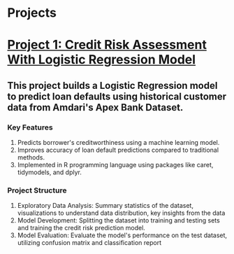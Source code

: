 
# Projects

# [Project 1: Credit Risk Assessment With Logistic Regression Model](https://github.com/DeborahAywa/Credit-Risk-Assessment/blob/main/Credit_Risk_Assessment_Using_Logistic_Regression_.ipynb)
## This project builds a Logistic Regression model to predict loan defaults using historical customer data from Amdari's Apex Bank Dataset.
### Key Features
1. Predicts borrower's creditworthiness using a machine learning model.
2. Improves accuracy of loan default predictions compared to traditional methods.
3. Implemented in R programming language using packages like caret, tidymodels, and dplyr.
### Project Structure
1. Exploratory Data Analysis: Summary statistics of the dataset, visualizations to understand data distribution, key insights from the data
2. Model Development: Splitting the dataset into training and testing sets and training the credit risk prediction model.
3. Model Evaluation: Evaluate the model's performance on the test dataset, utilizing confusion matrix and classification report


 
